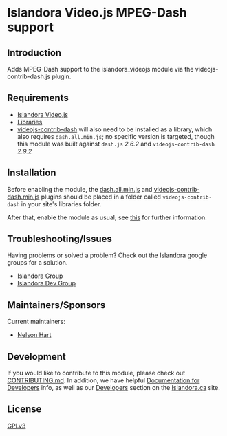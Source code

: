 # Islandora Video.js MPEG-Dash support

## Introduction

Adds MPEG-Dash support to the islandora_videojs module via the videojs-contrib-dash.js plugin.

## Requirements

* [Islandora Video.js](https://github.com/islandora/islandora_videojs)
* [Libraries](https://www.drupal.org/project/libraries)
* [videojs-contrib-dash](https://github.com/videojs/videojs-contrib-dash/releases) will also need to be installed as a library, which also requires `dash.all.min.js`; no specific version is targeted, though this module was built against `dash.js` *2.6.2* and `videojs-contrib-dash` *2.9.2*

## Installation

Before enabling the module, the [dash.all.min.js](http://reference.dashif.org/dash.js/nightly/dist/dash.all.min.js) and [videojs-contrib-dash.min.js](https://github.com/videojs/videojs-contrib-dash/releases) plugins should be placed in a folder called `videojs-contrib-dash` in your site's libraries folder.

After that, enable the module as usual; see [this](https://drupal.org/documentation/install/modules-themes/modules-7) for further information.

## Troubleshooting/Issues

Having problems or solved a problem? Check out the Islandora google groups for a solution.

* [Islandora Group](https://groups.google.com/forum/?hl=en&fromgroups#!forum/islandora)
* [Islandora Dev Group](https://groups.google.com/forum/?hl=en&fromgroups#!forum/islandora-dev)

## Maintainers/Sponsors

Current maintainers:

* [Nelson Hart](https://github.com/nhart)

## Development

If you would like to contribute to this module, please check out [CONTRIBUTING.md](CONTRIBUTING.md). In addition, we have helpful [Documentation for Developers](https://github.com/Islandora/islandora/wiki#wiki-documentation-for-developers) info, as well as our [Developers](http://islandora.ca/developers) section on the [Islandora.ca](http://islandora.ca) site.

## License

[GPLv3](http://www.gnu.org/licenses/gpl-3.0.txt)
